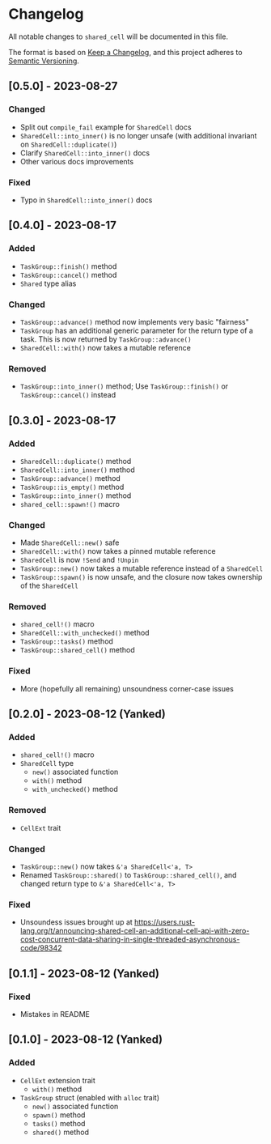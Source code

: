 # Changelog
All notable changes to `shared_cell` will be documented in this file.

The format is based on [Keep a Changelog], and this project adheres to
[Semantic Versioning].

## [0.5.0] - 2023-08-27
### Changed
 - Split out `compile_fail` example for `SharedCell` docs
 - `SharedCell::into_inner()` is no longer unsafe (with additional invariant on
   `SharedCell::duplicate()`)
 - Clarify `SharedCell::into_inner()` docs
 - Other various docs improvements

### Fixed
 - Typo in `SharedCell::into_inner()` docs

## [0.4.0] - 2023-08-17
### Added
 - `TaskGroup::finish()` method
 - `TaskGroup::cancel()` method
 - `Shared` type alias

### Changed
 - `TaskGroup::advance()` method now implements very basic "fairness"
 - `TaskGroup` has an additional generic parameter for the return type of a
   task.  This is now returned by `TaskGroup::advance()`
 - `SharedCell::with()` now takes a mutable reference

### Removed
 - `TaskGroup::into_inner()` method; Use `TaskGroup::finish()` or
   `TaskGroup::cancel()` instead

## [0.3.0] - 2023-08-17
### Added
 - `SharedCell::duplicate()` method
 - `SharedCell::into_inner()` method
 - `TaskGroup::advance()` method
 - `TaskGroup::is_empty()` method
 - `TaskGroup::into_inner()` method
 - `shared_cell::spawn!()` macro

### Changed
 - Made `SharedCell::new()` safe
 - `SharedCell::with()` now takes a pinned mutable reference
 - `SharedCell` is now `!Send` and `!Unpin`
 - `TaskGroup::new()` now takes a mutable reference instead of a `SharedCell`
 - `TaskGroup::spawn()` is now unsafe, and the closure now takes ownership of
   the `SharedCell`

### Removed
 - `shared_cell!()` macro
 - `SharedCell::with_unchecked()` method
 - `TaskGroup::tasks()` method
 - `TaskGroup::shared_cell()` method

### Fixed
 - More (hopefully all remaining) unsoundness corner-case issues

## [0.2.0] - 2023-08-12 (Yanked)
### Added
 - `shared_cell!()` macro
 - `SharedCell` type
   - `new()` associated function
   - `with()` method
   - `with_unchecked()` method

### Removed
 - `CellExt` trait

### Changed
 - `TaskGroup::new()` now takes `&'a SharedCell<'a, T>`
 - Renamed `TaskGroup::shared()` to `TaskGroup::shared_cell()`, and changed
   return type to `&'a SharedCell<'a, T>`

### Fixed
 - Unsoundess issues brought up at <https://users.rust-lang.org/t/announcing-shared-cell-an-additional-cell-api-with-zero-cost-concurrent-data-sharing-in-single-threaded-asynchronous-code/98342>

## [0.1.1] - 2023-08-12 (Yanked)
### Fixed
 - Mistakes in README

## [0.1.0] - 2023-08-12 (Yanked)
### Added
 - `CellExt` extension trait
   - `with()` method
 - `TaskGroup` struct (enabled with `alloc` trait)
   - `new()` associated function
   - `spawn()` method
   - `tasks()` method
   - `shared()` method

[Keep a Changelog]: https://keepachangelog.com/en/1.0.0/
[Semantic Versioning]: https://github.com/AldaronLau/semver/blob/stable/README.md
